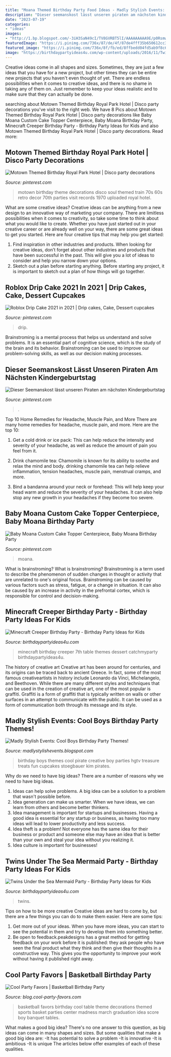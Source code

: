 ```yaml
---
title: "Moana Themed Birthday Party Food Ideas - Madly Stylish Events: Cool Boys Birthday Party Themes!"
description: "Dieser seemanskost lässt unseren piraten am nächsten kindergeburtstag"
date: "2023-07-19"
categories:
- "ideas"
images:
- "http://1.bp.blogspot.com/-3iH3SaN49cI/TV8GVRBT5lI/AAAAAAAAA9E/p0RsmwcfhkU/s1600/Original_Boys-Birthday-Party-Kim-Stoegbauer-Pirate-Cupcakes_s3x4_lg.jpg"
featuredImage: "https://i.pinimg.com/736x/87/de/4f/87de4fff35b650612cc335c3576f54fd.jpg"
featured_image: "https://i.pinimg.com/736x/8f/fb/ed/8ffbedd04fd5ab9f8c6a4257e3e42a83.jpg"
image: "https://birthdaypartyideas4u.com/wp-content/uploads/2016/11/Twins-Under-the-Sea-Mermaid-Birthday-Party-Pink-Cake.jpeg"
---
```



Creative ideas come in all shapes and sizes. Sometimes, they are just a few ideas that you have for a new project, but other times they can be entire new projects that you haven't even thought of yet. There are endless possibilities when it comes to creative ideas, and there is no shame in taking any of them on. Just remember to keep your ideas realistic and to make sure that they can actually be done.

	

		
searching about Motown Themed Birthday Royal Park Hotel | Disco party decorations you've visit to the right web. We have 8 Pics about Motown Themed Birthday Royal Park Hotel | Disco party decorations like Baby Moana Custom Cake Topper Centerpiece, Baby Moana Birthday Party, Minecraft Creeper Birthday Party - Birthday Party Ideas for Kids and also Motown Themed Birthday Royal Park Hotel | Disco party decorations. Read more:
		
    
## Motown Themed Birthday Royal Park Hotel | Disco Party Decorations

<img loading=lazy src="https://i.pinimg.com/736x/d4/70/05/d470050e59c62f4caf56f71a27ac5834--motown-party-s-party.jpg" onerror="this.onerror=null;this.src='https://tse4.mm.bing.net/th?id=OIP.ZmQid8dMXKsk_4rzFCznywHaJ6&amp;pid=15.1';" alt="Motown Themed Birthday Royal Park Hotel | Disco party decorations">

_Source: pinterest.com_

>motown birthday theme decorations disco soul themed train 70s 60s retro decor 70th parties visit records 1970 uploaded royal hotel. 

	

What are some creative ideas?
Creative ideas can be anything from a new design to an innovative way of marketing your company. There are limitless possibilities when it comes to creativity, so take some time to think about what you would like to create. Whether you have just started out in your creative career or are already well on your way, there are some great ideas to get you started. Here are four creative tips that may help you get started: 
1. Find inspiration in other industries and products. When looking for creative ideas, don’t forget about other industries and products that have been successful in the past. This will give you a lot of ideas to consider and help you narrow down your options. 
2. Sketch out a plan before starting anything. Before starting any project, it is important to sketch out a plan of how things will go together.

    
## Roblox Drip Cake 2021 In 2021 | Drip Cakes, Cake, Dessert Cupcakes

<img loading=lazy src="https://i.pinimg.com/736x/db/4e/34/db4e3490f821ad057e686c73ca14660e.jpg" onerror="this.onerror=null;this.src='https://tse2.mm.bing.net/th?id=OIP._jnvLMrfJN8hoLW_zN8uWgHaLH&amp;pid=15.1';" alt="Roblox Drip Cake 2021 in 2021 | Drip cakes, Cake, Dessert cupcakes">

_Source: pinterest.com_

>drip. 

	

Brainstroming is a mental process that helps us understand and solve problems. It is an essential part of cognitive science, which is the study of the brain and its behavior. Brainstroming can be used to improve our problem-solving skills, as well as our decision making processes.

    
## Dieser Seemanskost Lässt Unseren Piraten Am Nächsten Kindergeburtstag

<img loading=lazy src="https://i.pinimg.com/736x/8f/fb/ed/8ffbedd04fd5ab9f8c6a4257e3e42a83.jpg" onerror="this.onerror=null;this.src='https://tse1.mm.bing.net/th?id=OIP.7hRIyYOCFfnA3uFto0A49gHaLG&amp;pid=15.1';" alt="Dieser Seemanskost lässt unseren Piraten am nächsten Kindergeburtstag">

_Source: pinterest.com_

>. 

	

Top 10 Home Remedies for Headache, Muscle Pain, and More
There are many home remedies for headache, muscle pain, and more. Here are the top 10:
1. Get a cold drink or ice pack: This can help reduce the intensity and severity of your headache, as well as reduce the amount of pain you feel from it.

2. Drink chamomile tea: Chamomile is known for its ability to soothe and relax the mind and body. drinking chamomile tea can help relieve inflammation, tension headaches, muscle pain, menstrual cramps, and more.

3. Bind a bandanna around your neck or forehead: This will help keep your head warm and reduce the severity of your headaches. It can also help stop any new growth in your headaches if they become too severe.


    
## Baby Moana Custom Cake Topper Centerpiece, Baby Moana Birthday Party

<img loading=lazy src="https://i.pinimg.com/736x/87/de/4f/87de4fff35b650612cc335c3576f54fd.jpg" onerror="this.onerror=null;this.src='https://tse4.mm.bing.net/th?id=OIP.I9saiuuWWtxcMLk4eiuMQAHaJ4&amp;pid=15.1';" alt="Baby Moana Custom Cake Topper Centerpiece, Baby Moana Birthday Party">

_Source: pinterest.com_

>moana. 

	

What is brainstroming?
What is brainstroming? Brainstroming is a term used to describe the phenomenon of sudden changes in thought or activity that are unrelated to one's original focus. Brainstroming can be caused by various factors such as stress, fatigue, or a change in situation. It can also be caused by an increase in activity in the prefrontal cortex, which is responsible for control and decision-making.

    
## Minecraft Creeper Birthday Party - Birthday Party Ideas For Kids

<img loading=lazy src="https://www.birthdaypartyideas4u.com/wp-content/uploads/2015/02/minecraft-creeper-birthday-party-ideas-dessert-table-550x366.jpg" onerror="this.onerror=null;this.src='https://tse1.mm.bing.net/th?id=OIP.Ien96zn_AiUC1uULMLD5UwHaE7&amp;pid=15.1';" alt="Minecraft Creeper Birthday Party - Birthday Party Ideas for Kids">

_Source: birthdaypartyideas4u.com_

>minecraft birthday creeper 7th table themes dessert catchmyparty birthdaypartyideas4u. 

	

The history of creative art
Creative art has been around for centuries, and its origins can be traced back to ancient Greece. In fact, some of the most famous creativeartists in history include Leonardo da Vinci, Michelangelo, and Beethoven. While there are many different styles and techniques that can be used in the creation of creative art, one of the most popular is graffiti. Graffiti is a form of graffiti that is typically written on walls or other surfaces in an attempt to communicate with the public. It can be used as a form of communication both through its message and its style.

    
## Madly Stylish Events: Cool Boys Birthday Party Themes!

<img loading=lazy src="http://1.bp.blogspot.com/-3iH3SaN49cI/TV8GVRBT5lI/AAAAAAAAA9E/p0RsmwcfhkU/s1600/Original_Boys-Birthday-Party-Kim-Stoegbauer-Pirate-Cupcakes_s3x4_lg.jpg" onerror="this.onerror=null;this.src='https://tse3.mm.bing.net/th?id=OIP.BwMUszaIZIJRdYGmygmjbgHaJ3&amp;pid=15.1';" alt="Madly Stylish Events: Cool Boys Birthday Party Themes!">

_Source: madlystylishevents.blogspot.com_

>birthday boys themes cool pirate creative boy parties hgtv treasure treats fun cupcakes stoegbauer kim pirates. 

	

Why do we need to have big ideas?
There are a number of reasons why we need to have big ideas. 
1. Ideas can help solve problems. A big idea can be a solution to a problem that wasn't possible before. 
2. Idea generation can make us smarter. When we have ideas, we can learn from others and become better thinkers. 
3. Idea management is important for startups and businesses. Having a good idea is essential for any startup or business, as having too many ideas will lead to lower productivity and less success. 
4. Idea theft is a problem! Not everyone has the same idea for their business or product and someone else may have an idea that is better than your own and steal your idea without you realizing it. 
5. Idea culture is important for businesses!

    
## Twins Under The Sea Mermaid Party - Birthday Party Ideas For Kids

<img loading=lazy src="https://birthdaypartyideas4u.com/wp-content/uploads/2016/11/Twins-Under-the-Sea-Mermaid-Birthday-Party-Pink-Cake.jpeg" onerror="this.onerror=null;this.src='https://tse3.mm.bing.net/th?id=OIP.UWvbSvNpS7qWcX0rxXItuQHaJ4&amp;pid=15.1';" alt="Twins Under the Sea Mermaid Party - Birthday Party Ideas for Kids">

_Source: birthdaypartyideas4u.com_

>twins. 

	

Tips on how to be more creative
Creative ideas are hard to come by, but there are a few things you can do to make them easier. Here are some tips: 
1. Get more out of your ideas. When you have more ideas, you can start to see the potential in them and try to develop them into something better. 
2. Be open to feedback.peakdesigns has a great method for getting feedback on your work before it is published: they ask people who have seen the final product what they think and then give their thoughts in a constructive way. This gives you the opportunity to improve your work without having it published right away.

    
## Cool Party Favors | Basketball Birthday Party

<img loading=lazy src="http://blog.cool-party-favors.com/wp-content/uploads/2012/09/Basketball-Favors.jpg" onerror="this.onerror=null;this.src='https://tse2.mm.bing.net/th?id=OIP.NIR4dulhrUPbmHRRQaZX5wHaKQ&amp;pid=15.1';" alt="Cool Party Favors | Basketball Birthday Party">

_Source: blog.cool-party-favors.com_

>basketball favors birthday cool table theme decorations themed sports basket parties center madness march graduation idea score boy banquet tables. 

	

What makes a good big idea?
There's no one answer to this question, as big ideas can come in many shapes and sizes. But some qualities that make a good big idea are: 
-It has potential to solve a problem
-It is innovative
-It is ambitious
-It is unique 
The articles below offer examples of each of these qualities.

